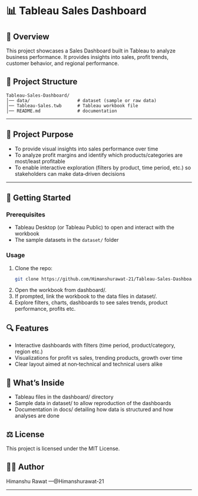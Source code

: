 # 📊 Tableau Sales Dashboard

## 🚀 Overview

  This project showcases a Sales Dashboard built in Tableau to analyze business performance.
  It provides insights into sales, profit trends, customer behavior, and regional performance.

## 📂 Project Structure

    Tableau-Sales-Dashboard/
    │── data/                  # dataset (sample or raw data)
    │── Tableau-Sales.twb      # Tableau workbook file
    │── README.md              # documentation


---

## 🎯 Project Purpose

- To provide visual insights into sales performance over time  
- To analyze profit margins and identify which products/categories are most/least profitable  
- To enable interactive exploration (filters by product, time period, etc.) so stakeholders can make data‐driven decisions  

---

## 🚀 Getting Started

### Prerequisites

- Tableau Desktop (or Tableau Public) to open and interact with the workbook  
- The sample datasets in the `dataset/` folder  

### Usage

1. Clone the repo:  
   ```bash
   git clone https://github.com/Himanshurawat-21/Tableau-Sales-Dashboard.git

2. Open the workbook from dashboard/.
3. If prompted, link the workbook to the data files in dataset/.
4. Explore filters, charts, dashboards to see sales trends, product performance, profits etc.

## 🔍 Features

- Interactive dashboards with filters (time period, product/category, region etc.)
- Visualizations for profit vs sales, trending products, growth over time
- Clear layout aimed at non‐technical and technical users alike
  
## 🧮 What’s Inside

- Tableau files in the dashboard/ directory
- Sample data in dataset/ to allow reproduction of the dashboards
- Documentation in docs/ detailing how data is structured and how analyses are done

## ⚖️ License

  This project is licensed under the MIT License.

## 🧑‍💻 Author

  Himanshu Rawat —@Himanshurawat-21

---
